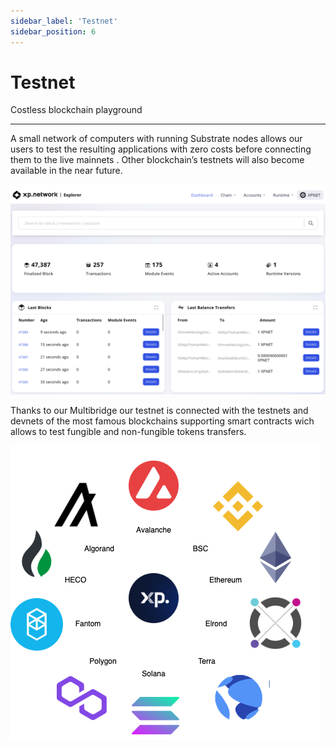 ```yaml
---
sidebar_label: 'Testnet'
sidebar_position: 6
---
```


# Testnet

Costless blockchain playground

<hr/>

A small network of computers with running Substrate nodes allows our users to test the resulting applications with zero costs before connecting them to the live mainnets . Other blockchain’s testnets will also become available in the near future.

![EXPLORER](../../static/img/69Explorer.png)

Thanks to our Multibridge our testnet is connected with the testnets and devnets of the most famous blockchains supporting smart contracts wich allows to test fungible and non-fungible tokens transfers.

![Chains](../../static/img/70Chains.png)
